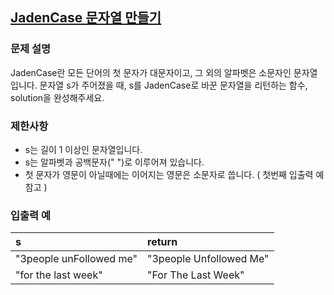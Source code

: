 ## [JadenCase 문자열 만들기](https://programmers.co.kr/learn/courses/30/lessons/12951)
### 문제 설명
JadenCase란 모든 단어의 첫 문자가 대문자이고, 그 외의 알파벳은 소문자인 문자열입니다. 문자열 s가 주어졌을 때, s를 JadenCase로 바꾼 문자열을 리턴하는 함수, solution을 완성해주세요.

### 제한사항
- s는 길이 1 이상인 문자열입니다.
- s는 알파벳과 공백문자(" ")로 이루어져 있습니다.
- 첫 문자가 영문이 아닐때에는 이어지는 영문은 소문자로 씁니다. ( 첫번째 입출력 예 참고 )


### 입출력 예

|s|return|
|:--|:--|
|"3people unFollowed me"|"3people Unfollowed Me"|
|"for the last week"|"For The Last Week"|
